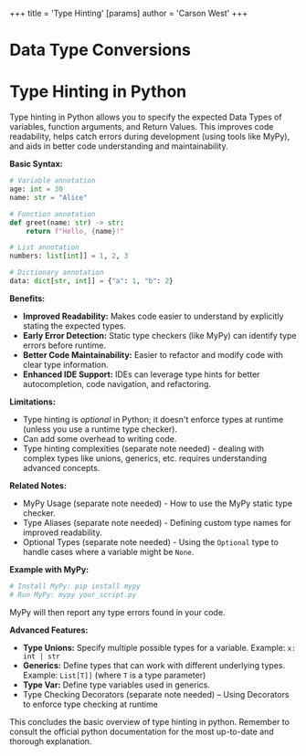 +++
 title = 'Type Hinting'
[params]
	author = 'Carson West'
+++
# Data Type Conversions
# Type Hinting in Python

Type hinting in Python allows you to specify the expected Data Types of variables, function arguments, and Return Values.  This improves code readability, helps catch errors during development (using tools like MyPy), and aids in better code understanding and maintainability.

**Basic Syntax:**

```python
# Variable annotation
age: int = 30
name: str = "Alice"

# Function annotation
def greet(name: str) -> str:
    return f"Hello, {name}!"

# List annotation
numbers: list[int]] = 1, 2, 3

# Dictionary annotation
data: dict[str, int]] = {"a": 1, "b": 2}
```

**Benefits:**

* **Improved Readability:** Makes code easier to understand by explicitly stating the expected types.
* **Early Error Detection:** Static type checkers (like MyPy) can identify type errors before runtime.
* **Better Code Maintainability:** Easier to refactor and modify code with clear type information.
* **Enhanced IDE Support:** IDEs can leverage type hints for better autocompletion, code navigation, and refactoring.


**Limitations:**

* Type hinting is *optional* in Python; it doesn't enforce types at runtime (unless you use a runtime type checker).
*  Can add some overhead to writing code.
*  Type hinting complexities (separate note needed)  -  dealing with complex types like unions, generics, etc. requires understanding advanced concepts.


**Related Notes:**

* MyPy Usage (separate note needed) - How to use the MyPy static type checker.
* Type Aliases (separate note needed) - Defining custom type names for improved readability.
* Optional Types (separate note needed) - Using the `Optional` type to handle cases where a variable might be `None`.

**Example with MyPy:**

```bash
# Install MyPy: pip install mypy
# Run MyPy: mypy your_script.py
```

MyPy will then report any type errors found in your code.


**Advanced Features:**

* **Type Unions:**  Specify multiple possible types for a variable.  Example: `x: int | str`
* **Generics:**  Define types that can work with different underlying types. Example: `List[T]]` (where `T` is a type parameter)
* **Type Var:** Define type variables used in generics.
* Type Checking Decorators (separate note needed) – Using Decorators to enforce type checking at runtime

This concludes the basic overview of type hinting in python. Remember to consult the official python documentation for the most up-to-date and thorough explanation.
